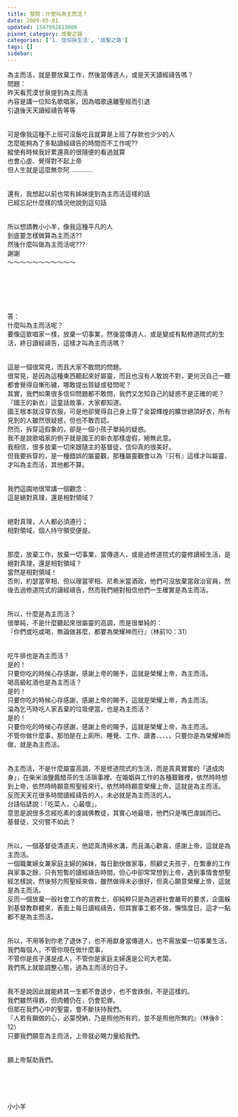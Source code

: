 ```yaml
---
title: 發問：什麼叫為主而活？
date: 2009-05-01
updated: 1547992813000
pixnet_category: 成聖之路
categories: ['1. 信仰與生活', '成聖之路']
tags: []
sidebar: 
---
```


<p>為主而活，就是要放棄工作，然後當傳道人，或是天天讀經禱告嗎？<!--more--><br/>問題：<br/>昨天看荒漠甘泉提到為主而活<br/>內容是講一位知名歌唱家，因為唱歌遠離聖經而引退<br/>引退後天天讀經禱告等等<br/> <br/><br/>可是像我這種不上班可沒飯吃且就算是上班了存款也少少的人<br/>怎麼能夠為了多點讀經禱告的時間而不工作呢??<br/>縱使有時候我好累還真的很隨便的看過就算<br/>也會心虛、覺得對不起上帝<br/>但人生就是這麼無奈阿.............<br/> <br/><br/>還有，我想起以前也常有姊妹提到為主而活這樣的話<br/>已經忘記什麼樣的情況他說到這句話<br/> <br/><br/>所以想請教小小羊，像我這種平凡的人<br/>到底要怎樣做算為主而活??<br/>然後什麼叫做為主而活呢???<br/>謝謝<br/>～～～～～～～～～～～<br/><br/><br/><br/><br/><br/><br/>答：<br/>什麼叫為主而活呢？<br/>要像這歌唱家一樣，放棄一切事業，然後當傳道人，或是變成有點修道院式的生活，終日讀經禱告，這樣才叫為主而活嗎？<br/><br/><br/>這是一個很常見，而且大家不敢問的問題。<br/>很常見，是因為這種東西聽起來好屬靈，而且也沒有人敢說不對，更何況自己一聽都會覺得自慚形穢，哪敢提出質疑或發問呢？<br/>其實，我們如果很多信仰問題都不敢問，我們又怎知自己的疑惑不是正確的呢？<br/>『國王的新衣』這童話故事，大家都知道。<br/>國王根本就沒穿衣服，可是他卻覺得自己身上穿了金碧輝煌的曠世絕頂好衣，所有見到的人雖然很疑惑，但也不敢否認。<br/>然而，拆穿這假象的，卻是一個小孩子單純的疑惑。<br/>我不是說歌唱家的例子就是國王的新衣那樣虛假，絕無此意。<br/>我相信，很多放棄一切來跟隨主的基督徒，信仰真的很美好。<br/>但我要拆穿的，是一種錯誤的屬靈觀，那種屬靈觀會以為『只有』這樣才叫屬靈、才叫為主而活，其他都不算。<br/><br/><br/>我們這園地很常講一個觀念：<br/>這是絕對真理，還是相對領域？<br/><br/><br/>絕對真理，人人都必須遵行；<br/>相對領域，個人持守領受便是。<br/><br/><br/>那麼，放棄工作，放棄一切事業，當傳道人，或是過修道院式的靈修讀經生活，是絕對真理，還是相對領域？<br/>當然是相對領域！<br/>否則，約瑟當宰相、但以理當宰相、尼希米當酒政，他們可沒放棄當政治官員，然後去過修道院式的讀經禱告，然而我們絕對相信他們一生確實是為主而活。<br/><br/><br/>所以，什麼是為主而活？<br/>很單純，不是什麼聽起來很屬靈的高調，而是很單純的：<br/>『你們或吃或喝，無論做甚麼，都要為榮耀神而行』（林前10：31）<br/><br/><br/>吃牛排也是為主而活？<br/>是的！<br/>只要你吃的時候心存感謝，感謝上帝的賜予，這就是榮耀上帝，為主而活。<br/>喝高級紅酒也是為主而活？<br/>是的！<br/>只要你吃的時候心存感謝，感謝上帝的賜予，這就是榮耀上帝，為主而活。<br/>淪為乞丐時吃人家丟棄的垃圾便當，也是為主而活？<br/>是的！<br/>只要你吃的時候心存感謝，感謝上帝的賜予，這就是榮耀上帝，為主而活。<br/>不管你做什麼事，那怕是在上廁所、睡覺、工作、讀書、、、、，只要你是為榮耀神而做，就是為主而活。<br/><br/><br/>為主而活，不是什麼屬靈高調，不是修道院式的生活，而是真真實實的「道成肉身」，在柴米油鹽醬醋茶的生活瑣事裡、在婚姻與工作的各種艱難裡，依然時時想到上帝，依然時時願意照聖經來行，依然時時願意榮耀上帝，這就是為主而活。<br/>反而天天花很多時間讀經禱告的人，未必就是為主而活的人。<br/>台語俗諺說：「吃菜人，心最壞」，<br/>意思是說很多念經吃素的虔誠佛教徒，其實心地最壞，他們只是嘴巴虔誠而已。<br/>基督徒，又何嘗不如此？<br/><br/><br/>所以，一個基督徒清道夫，他認真清掃水溝，而且滿心歡喜，感謝上帝，這就是為主而活。<br/>一個職業婦女兼家庭主婦的姊妹，每日勤快做家事，照顧丈夫孩子，在繁重的工作與家事之餘，只有短暫的讀經禱告時間，但心中卻常常想到上帝，遇到事情會想聖經怎樣說，然後努力照聖經來做，雖然做得未必很好，但真心願意榮耀上帝，這就是為主而活。<br/>反而一個放棄一般社會工作的宣教士，卻純粹只是為逃避社會嚴苛的要求，企圖躲到基督教群體來，表面上每日讀經禱告，但其實事工都不做，懶惰度日，這才一點都不是為主而活。<br/><br/><br/>所以，不用等到你老了退休了，也不用獻身當傳道人，也不需放棄一切事業生活，<br/>我們每個人，不管你現在做什麼事，<br/>不管你是孩子還是成人，不管你是家庭主婦還是公司大老闆，<br/>我們馬上就能調整心態，過為主而活的日子。<br/><br/><br/>我不是說因此就能終其一生都不會退步，也不會跌倒，不是這樣的。<br/>我們雖然得救，但肉體仍在，仍會犯罪。<br/>但那在我們心中的聖靈，會不斷扶持我們。<br/>『人若有願做的心，必蒙悅納，乃是照他所有的，並不是照他所無的』（林後8：12）<br/>只要我們願意為主而活，上帝就必賜力量給我們。<br/><br/><br/>願上帝幫助我們。<br/><br/><br/><br/><br/><br/>小小羊<br/></p>